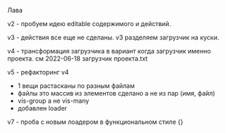 Лава

v2 - пробуем идею editable содержимого и действий.

v3 - действия все еще не сделаны. v3 разделяем загрузчик на куски.

v4 - трансформация загрузчика в вариант когда загрузчик именно проекта.
см 2022-06-18 загрузчик проекта.txt

v5 - рефакторинг v4
* 1 вещи растасканы по разным файлам
* файлы это массив из элементов сделано а не из пар (имя, файл)
* vis-group а не vis-many
* добавлен loader

v7 - проба с новым лоадером в функциональном стиле {}